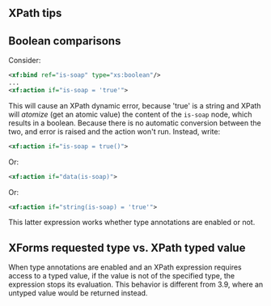 ## XPath tips

<!-- toc -->

## Boolean comparisons

Consider:

```xml
<xf:bind ref="is-soap" type="xs:boolean"/>
...
<xf:action if="is-soap = 'true'">
```

This will cause an XPath dynamic error, because 'true' is a string and XPath will _atomize_ (get an atomic value) the content of the `is-soap` node, which results in a boolean. Because there is no automatic conversion between the two, and error is raised and the action won't run. Instead, write:

```xml
<xf:action if="is-soap = true()">
```

Or:

```xml
<xf:action if="data(is-soap)">
```

Or:


```xml
<xf:action if="string(is-soap) = 'true'">
```

This latter expression works whether type annotations are enabled or not.

## XForms requested type vs. XPath typed value

When type annotations are enabled and an XPath expression requires access to a typed value, if the value is not of the specified type, the expression  stops its evaluation. This behavior is different from 3.9, where an untyped value would be returned instead.
